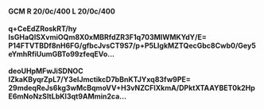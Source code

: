 #### GCM R 20/0c/400 L 20/0c/400
**q+CeEdZRoskRT/hy**<br/>**IsGHaQlSXvmiOQm8X0xMBRfdZR3F1q703MlWMKYdY/E=**<br/>**P14FTVTBDf8nH6FG/gfbcJvsCT9S7/p+P5LIgkMZTQecGbc8Cwb0/Gey5eYmhRfiUumGBTo99zfeqEVo...**<br/><br/>
**deoUHpMFwJiSDNOC**<br/>**IZkaKByqrZpL7/Y3eIJmctikcD7bBnKTJYxq83fw9PE=**<br/>**29mdeqReJs6kg3wMcBqmoVV+H3vNZCFlXkmA/DPktXTAAYBET0k2HpE6mNoNzSItLbKl3qt9AMmin2ca...**